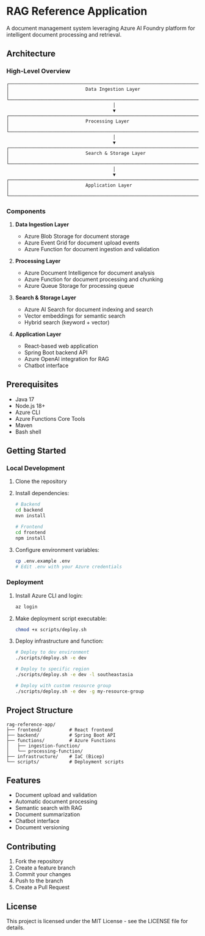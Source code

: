 # RAG Reference Application

A document management system leveraging Azure AI Foundry platform for intelligent document processing and retrieval.

## Architecture

### High-Level Overview

```
┌─────────────────────────────────────────────────────────────────────────┐
│                            Data Ingestion Layer                         │
└─────────────────────────────────────────────────────────────────────────┘
                                       │
                                       ▼
┌─────────────────────────────────────────────────────────────────────────┐
│                            Processing Layer                             │
└─────────────────────────────────────────────────────────────────────────┘
                                       │
                                       ▼
┌─────────────────────────────────────────────────────────────────────────┐
│                            Search & Storage Layer                       │
└─────────────────────────────────────────────────────────────────────────┘
                                       │
                                       ▼
┌─────────────────────────────────────────────────────────────────────────┐
│                            Application Layer                            │
└─────────────────────────────────────────────────────────────────────────┘
```

### Components

1. **Data Ingestion Layer**
   - Azure Blob Storage for document storage
   - Azure Event Grid for document upload events
   - Azure Function for document ingestion and validation

2. **Processing Layer**
   - Azure Document Intelligence for document analysis
   - Azure Function for document processing and chunking
   - Azure Queue Storage for processing queue

3. **Search & Storage Layer**
   - Azure AI Search for document indexing and search
   - Vector embeddings for semantic search
   - Hybrid search (keyword + vector)

4. **Application Layer**
   - React-based web application
   - Spring Boot backend API
   - Azure OpenAI integration for RAG
   - Chatbot interface

## Prerequisites

- Java 17
- Node.js 18+
- Azure CLI
- Azure Functions Core Tools
- Maven
- Bash shell

## Getting Started

### Local Development

1. Clone the repository
2. Install dependencies:
   ```bash
   # Backend
   cd backend
   mvn install

   # Frontend
   cd frontend
   npm install
   ```

3. Configure environment variables:
   ```bash
   cp .env.example .env
   # Edit .env with your Azure credentials
   ```

### Deployment

1. Install Azure CLI and login:
   ```bash
   az login
   ```

2. Make deployment script executable:
   ```bash
   chmod +x scripts/deploy.sh
   ```

3. Deploy infrastructure and function:
   ```bash
   # Deploy to dev environment
   ./scripts/deploy.sh -e dev

   # Deploy to specific region
   ./scripts/deploy.sh -e dev -l southeastasia

   # Deploy with custom resource group
   ./scripts/deploy.sh -e dev -g my-resource-group
   ```

## Project Structure

```
rag-reference-app/
├── frontend/          # React frontend
├── backend/           # Spring Boot API
├── functions/         # Azure Functions
│   ├── ingestion-function/
│   └── processing-function/
├── infrastructure/    # IaC (Bicep)
└── scripts/           # Deployment scripts
```

## Features

- Document upload and validation
- Automatic document processing
- Semantic search with RAG
- Document summarization
- Chatbot interface
- Document versioning

## Contributing

1. Fork the repository
2. Create a feature branch
3. Commit your changes
4. Push to the branch
5. Create a Pull Request

## License

This project is licensed under the MIT License - see the LICENSE file for details.
